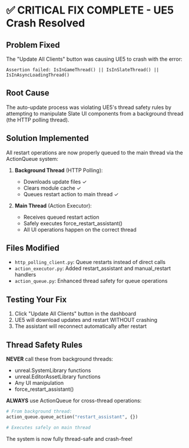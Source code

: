 # ✅ CRITICAL FIX COMPLETE - UE5 Crash Resolved

## Problem Fixed
The "Update All Clients" button was causing UE5 to crash with the error:
```
Assertion failed: IsInGameThread() || IsInSlateThread() || IsInAsyncLoadingThread()
```

## Root Cause
The auto-update process was violating UE5's thread safety rules by attempting to manipulate Slate UI components from a background thread (the HTTP polling thread).

## Solution Implemented
All restart operations are now properly queued to the main thread via the ActionQueue system:

1. **Background Thread** (HTTP Polling):
   - Downloads update files ✓
   - Clears module cache ✓  
   - Queues restart action to main thread ✓

2. **Main Thread** (Action Executor):
   - Receives queued restart action
   - Safely executes force_restart_assistant()
   - All UI operations happen on the correct thread

## Files Modified
- `http_polling_client.py`: Queue restarts instead of direct calls
- `action_executor.py`: Added restart_assistant and manual_restart handlers
- `action_queue.py`: Enhanced thread safety for queue operations

## Testing Your Fix
1. Click "Update All Clients" button in the dashboard
2. UE5 will download updates and restart WITHOUT crashing
3. The assistant will reconnect automatically after restart

## Thread Safety Rules
**NEVER** call these from background threads:
- unreal.SystemLibrary functions
- unreal.EditorAssetLibrary functions  
- Any UI manipulation
- force_restart_assistant()

**ALWAYS** use ActionQueue for cross-thread operations:
```python
# From background thread:
action_queue.queue_action("restart_assistant", {})

# Executes safely on main thread
```

The system is now fully thread-safe and crash-free!